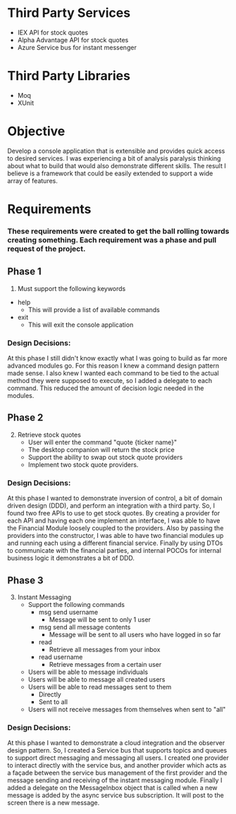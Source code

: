# Third Party Services
- IEX API for stock quotes
- Alpha Advantage API for stock quotes
- Azure Service bus for instant messenger

# Third Party Libraries
- Moq
- XUnit

# Objective
Develop a console application that is extensible and provides quick access to desired services. I was experiencing a bit of analysis paralysis thinking about what to build that would also demonstrate different skills. The result I believe is a framework that could be easily extended to support a wide array of features. 

# Requirements
### These requirements were created to get the ball rolling towards creating something. Each requirement was a phase and pull request of the project.
## Phase 1
1. Must support the following keywords
  - help
    - This will provide a list of available commands
  - exit
    - This will exit the console application
    
### Design Decisions:
At this phase I still didn't know exactly what I was going to build as far more advanced modules go. For this reason I knew a command design pattern made sense. I also knew I wanted each command to be tied to the actual method they were supposed to execute, so I added a delegate to each command. This reduced the amount of decision logic needed in the modules. 

## Phase 2
2. Retrieve stock quotes
    - User will enter the command "quote {ticker name}" 
    - The desktop companion will return the stock price
    - Support the ability to swap out stock quote providers
    - Implement two stock quote providers. 
    
### Design Decisions:
At this phase I wanted to demonstrate inversion of control, a bit of domain driven design (DDD), and perform an integration with a third party. So, I found two free APIs to use to get stock quotes. By creating a provider for each API and having each one implement an interface, I was able to have the Financial Module loosely coupled to the providers. Also by passing the providers into the constructor, I was able to have two financial modules up and running each using a different financial service. Finally by using DTOs to communicate with the financial parties, and internal POCOs for internal business logic it demonstrates a bit of DDD. 

## Phase 3
3. Instant Messaging
    - Support the following commands
      - msg send username 
        - Message will be sent to only 1 user
      - msg send all message contents
        - Message will be sent to all users who have logged in so far
      - read 
        - Retrieve all messages from your inbox        
      - read username
        - Retrieve messages from a certain user
    - Users will be able to message individuals
    - Users will be able to message all created users
    - Users will be able to read messages sent to them
      - Directly
      - Sent to all
    - Users will not receive messages from themselves when sent to  "all"
    
### Design Decisions:
At this phase I wanted to demonstrate a cloud integration and the observer design pattern. So, I created a Service bus that supports topics and queues to support direct messaging and messaging all users. I created one provider to interact directly with the service bus, and another provider which acts as a façade between the service bus management of the first provider and the message sending and receiving of the instant messaging module. Finally I added a delegate on the MessageInbox object that is called when a new message is added by the async service bus subscription. It will post to the screen there is a new message. 

